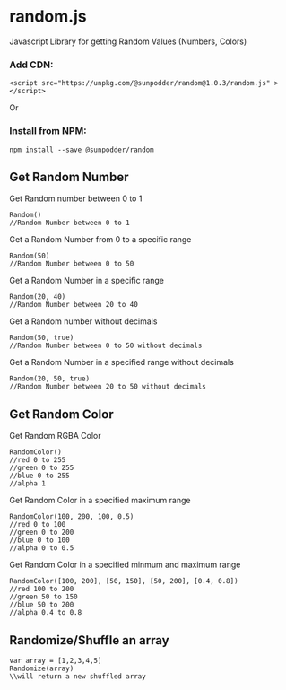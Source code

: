 # random.js
Javascript Library for getting Random Values (Numbers, Colors)

### Add CDN:
```
<script src="https://unpkg.com/@sunpodder/random@1.0.3/random.js" ></script>
```
Or
### Install from NPM:
```
npm install --save @sunpodder/random
```

## Get Random Number
Get Random number between 0 to 1<br>
```
Random() 
//Random Number between 0 to 1
```

Get a Random Number from 0 to a specific range<br>
```
Random(50) 
//Random Number between 0 to 50
```

Get a Random Number in a specific range<br>
```
Random(20, 40) 
//Random Number between 20 to 40
```

Get a Random number without decimals<br>
```
Random(50, true)
//Random Number between 0 to 50 without decimals
```

Get a Random Number in a specified range without decimals
```
Random(20, 50, true)
//Random Number between 20 to 50 without decimals
```

## Get Random Color
Get Random RGBA Color<br>
```
RandomColor()
//red 0 to 255
//green 0 to 255
//blue 0 to 255
//alpha 1
```

Get Random Color in a specified maximum range<br>
```
RandomColor(100, 200, 100, 0.5)
//red 0 to 100
//green 0 to 200
//blue 0 to 100
//alpha 0 to 0.5
```

Get Random Color in a specified minmum and maximum range<br>
```
RandomColor([100, 200], [50, 150], [50, 200], [0.4, 0.8])
//red 100 to 200
//green 50 to 150
//blue 50 to 200
//alpha 0.4 to 0.8
```

## Randomize/Shuffle an array
```
var array = [1,2,3,4,5]
Randomize(array)
\\will return a new shuffled array
```
